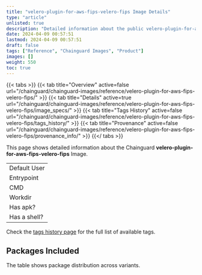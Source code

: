 ```yaml
---
title: "velero-plugin-for-aws-fips-velero-fips Image Details"
type: "article"
unlisted: true
description: "Detailed information about the public velero-plugin-for-aws-fips-velero-fips Chainguard Image."
date: 2024-04-09 00:57:51
lastmod: 2024-04-09 00:57:51
draft: false
tags: ["Reference", "Chainguard Images", "Product"]
images: []
weight: 550
toc: true
---
```


{{< tabs >}}
{{< tab title="Overview" active=false url="/chainguard/chainguard-images/reference/velero-plugin-for-aws-fips-velero-fips/" >}}
{{< tab title="Details" active=true url="/chainguard/chainguard-images/reference/velero-plugin-for-aws-fips-velero-fips/image_specs/" >}}
{{< tab title="Tags History" active=false url="/chainguard/chainguard-images/reference/velero-plugin-for-aws-fips-velero-fips/tags_history/" >}}
{{< tab title="Provenance" active=false url="/chainguard/chainguard-images/reference/velero-plugin-for-aws-fips-velero-fips/provenance_info/" >}}
{{</ tabs >}}

This page shows detailed information about the Chainguard **velero-plugin-for-aws-fips-velero-fips** Image.

|              |
|--------------|
| Default User |
| Entrypoint   |
| CMD          |
| Workdir      |
| Has apk?     |
| Has a shell? |

Check the [tags history page](/chainguard/chainguard-images/reference/velero-plugin-for-aws-fips-velero-fips/tags_history/) for the full list of available tags.

## Packages Included
The table shows package distribution across variants.

|  |
|--|

